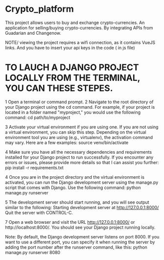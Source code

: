 # Crypto_platform
This project allows users to buy and exchange crypto-currencies. An application for selling/buying crypto-currencies. By integrating APIs from Guadarian and Changenow.

NOTE/ viewing the project requires a wifi connection, as it contains VueJS links.
And  you have to insert your api keys in the code ( in js file)

# TO LAUCH A DJANGO PROJECT LOCALLY FROM THE TERMINAL, YOU CAN THESE STEPES.
1 Open a terminal or command prompt.
2 Navigate to the root directory of your Django project using the cd command. For example, if your project is located in a folder named "myproject," you would use the following command: cd path/to/myproject

3 Activate your virtual environment if you are using one. If you are not using a virtual environment, you can skip this step. Depending on the virtual environment tool you are using (e.g., virtualenv), the activation command may vary. Here are a few examples: source venv/bin/activate

4 Make sure you have all the necessary dependencies and requirements installed for your Django project to run successfully. If you encounter any errors or issues, please provide more details so that I can assist you further: pip install -r requirements.txt

4 Once you are in the project directory and the virtual environment is activated, you can run the Django development server using the manage.py script that comes with Django. Use the following command: python manage.py runserver

5 The development server should start running, and you will see output similar to the following: 
Starting development server at http://127.0.0.1:8000/
Quit the server with CONTROL-C.

7 Open a web browser and visit the URL http://127.0.0.1:8000/ or http://localhost:8000/. You should see your Django project running locally.

Note: By default, the Django development server listens on port 8000. If you want to use a different port, you can specify it when running the server by adding the port number after the runserver command, like this: python manage.py runserver 8080

